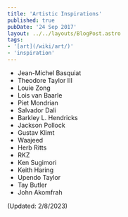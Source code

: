 ```yaml
---
title: 'Artistic Inspirations'
published: true
pubDate: '24 Sep 2017'
layout: ../../layouts/BlogPost.astro
tags:
- '[art](/wiki/art/)'
- 'inspiration'
---
```


* Jean-Michel Basquiat
* Theodore Taylor III
* Louie Zong
* Lois van Baarle
* Piet Mondrian
* Salvador Dali
* Barkley L. Hendricks
* Jackson Pollock
* Gustav Klimt
* Waajeed
* Herb Ritts
* RKZ
* Ken Sugimori
* Keith Haring
* Upendo Taylor
* Tay Butler
* John Akomfrah

(Updated: 2/8/2023)